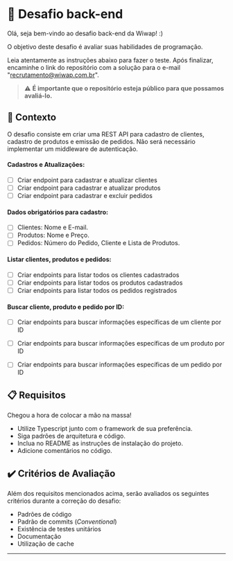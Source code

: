 # 🚀 Desafio back-end

Olá, seja bem-vindo ao desafio back-end da Wiwap! :)

O objetivo deste desafio é avaliar suas habilidades de programação.

Leia atentamente as instruções abaixo para fazer o teste. Após finalizar, encaminhe o link do repositório com a solução para o e-mail "recrutamento@wiwap.com.br".

> ⚠️ **É importante que o repositório esteja público para que possamos avaliá-lo.**
 
 
## 🧠 Contexto

O desafio consiste em criar uma REST API para cadastro de clientes, cadastro de produtos e emissão de pedidos. Não será necessário implementar um middleware de autenticação.

#### Cadastros e Atualizações:
- [ ] Criar endpoint para cadastrar e atualizar clientes
- [ ] Criar endpoint para cadastrar e atualizar produtos
- [ ] Criar endpoint para cadastrar e excluir pedidos

#### Dados obrigatórios para cadastro:
- [ ] Clientes: Nome e E-mail.
- [ ] Produtos: Nome e Preço.
- [ ] Pedidos: Número do Pedido, Cliente e Lista de Produtos.

#### Listar clientes, produtos e pedidos:
- [ ] Criar endpoints para listar todos os clientes cadastrados
- [ ] Criar endpoints para listar todos os produtos cadastrados
- [ ] Criar endpoints para listar todos os pedidos registrados

#### Buscar cliente, produto e pedido por ID:
- [ ] Criar endpoints para buscar informações específicas de um cliente por ID
- [ ] Criar endpoints para buscar informações específicas de um produto por ID
- [ ] Criar endpoints para buscar informações específicas de um pedido por ID
 
 
## 📋 Requisitos

Chegou a hora de colocar a mão na massa!

- Utilize Typescript junto com o framework de sua preferência.
- Siga padrões de arquitetura e código.
- Inclua no README as instruções de instalação do projeto.
- Adicione comentários no código.
 
 
## ✔️ Critérios de Avaliação

Além dos requisitos mencionados acima, serão avaliados os seguintes critérios durante a correção do desafio:

- Padrões de código
- Padrão de commits (_Conventional_)
- Existência de testes unitários
- Documentação
- Utilização de cache

---
